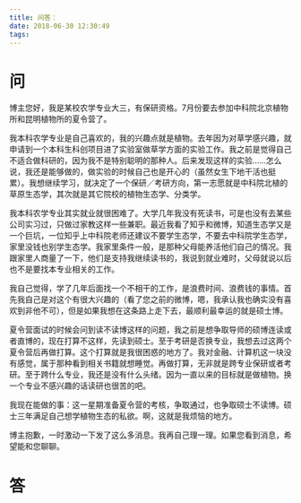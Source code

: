 ```yaml
---
title: 问答：
date: 2018-06-30 12:30:49
tags:
---
```


# 问
博主您好，我是某校农学专业大三，有保研资格。7月份要去参加中科院北京植物所和昆明植物所的夏令营了。

我本科农学专业是自己喜欢的，我的兴趣点就是植物。去年因为对草学感兴趣，就申请到一个本科生科创项目进了实验室做草学方面的实验工作。我之前是觉得自己不适合做科研的，因为我不是特别聪明的那种人。后来发现这样的实验……怎么说，我还是能够做的，做实验的时候自己也是开心的（虽然女生下地干活也挺累）。我想继续学习，就决定了一个保研／考研方向，第一志愿就是中科院北植的草原生态学，其次就是其它院校的植物生态学、分类学。

我本科农学专业其实就业就很困难了。大学几年我没有死读书，可是也没有去某些公司实习过，只做过家教这样一些兼职。最近我看了知乎和微博，知道生态学又是一个巨坑，一位知乎上中科院老师还建议不要学生态学，不要去中科院学生态学，家里没钱也别学生态学。我家里条件一般，是那种父母能养活他们自己的情况。我跟家里人商量了一下，他们是支持我继续读书的，我说到就业难时，父母就说以后也不是要找本专业相关的工作。

我自己觉得，学了几年后面找一个不相干的工作，是浪费时间、浪费钱的事情。首先我自己是对这个有很大兴趣的（看了您之前的微博，嗯，我承认我也确实没有喜欢到非他不可），但是如果我想在这条路上走下去，最顺利最幸运的就是硕士博。

夏令营面试的时候会问到读不读博这样的问题，我之前是想争取导师的硕博连读或者直博的，现在打算不这样，先读到硕士。至于考研是否换专业，我想去过这两个夏令营后再做打算。这个打算就是我很困惑的地方了。我对金融、计算机这一块没有感觉，属于那种看到相关书籍就想睡觉。再做打算，无非就是跨专业保研或者考研。至于跨什么专业，我还是没有什么头绪。因为一直以来的目标就是做植物。换一个专业不感兴趣的话读研也很苦的吧。

我现在能做的事：这一星期准备夏令营的考核，争取通过，也争取硕士不读博。硕士三年满足自己想学植物生态的私欲。啊，这就是我烦恼的地方。

博主抱歉，一时激动一下发了这么多消息。我再自己理一理。如果您看到消息，希望能和您聊聊。 

# 答
